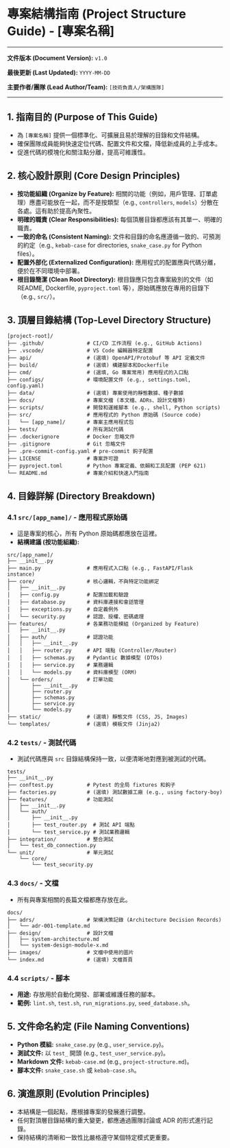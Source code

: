 # 專案結構指南 (Project Structure Guide) - [專案名稱]

---

**文件版本 (Document Version):** `v1.0`

**最後更新 (Last Updated):** `YYYY-MM-DD`

**主要作者/團隊 (Lead Author/Team):** `[技術負責人/架構團隊]`

---

## 1. 指南目的 (Purpose of This Guide)

*   為 `[專案名稱]` 提供一個標準化、可擴展且易於理解的目錄和文件結構。
*   確保團隊成員能夠快速定位代碼、配置文件和文檔，降低新成員的上手成本。
*   促進代碼的模塊化和關注點分離，提高可維護性。

## 2. 核心設計原則 (Core Design Principles)

*   **按功能組織 (Organize by Feature):** 相關的功能（例如，用戶管理、訂單處理）應盡可能放在一起，而不是按類型（e.g., `controllers`, `models`）分散在各處。這有助於提高內聚性。
*   **明確的職責 (Clear Responsibilities):** 每個頂層目錄都應該有其單一、明確的職責。
*   **一致的命名 (Consistent Naming):** 文件和目錄的命名應遵循一致的、可預測的約定（e.g., `kebab-case` for directories, `snake_case.py` for Python files）。
*   **配置外部化 (Externalized Configuration):** 應用程式的配置應與代碼分離，便於在不同環境中部署。
*   **根目錄簡潔 (Clean Root Directory):** 根目錄應只包含專案級別的文件（如 README, Dockerfile, `pyproject.toml` 等），原始碼應放在專用的目錄下（e.g., `src/`）。

## 3. 頂層目錄結構 (Top-Level Directory Structure)

```plaintext
[project-root]/
├── .github/              # CI/CD 工作流程 (e.g., GitHub Actions)
├── .vscode/              # VS Code 編輯器特定配置
├── api/                  # (選填) OpenAPI/Protobuf 等 API 定義文件
├── build/                # (選填) 構建腳本和Dockerfile
├── cmd/                  # (選填, Go 專案常用) 應用程式的入口點
├── configs/              # 環境配置文件 (e.g., settings.toml, config.yaml)
├── data/                 # (選填) 專案使用的靜態數據、種子數據
├── docs/                 # 專案文檔 (本文檔、ADRs、設計文檔等)
├── scripts/              # 開發和運維腳本 (e.g., shell, Python scripts)
├── src/                  # 應用程式的 Python 原始碼 (Source code)
│   └── [app_name]/       # 專案主應用程式包
├── tests/                # 所有測試代碼
├── .dockerignore         # Docker 忽略文件
├── .gitignore            # Git 忽略文件
├── .pre-commit-config.yaml # pre-commit 鉤子配置
├── LICENSE               # 專案許可證
├── pyproject.toml        # Python 專案定義、依賴和工具配置 (PEP 621)
└── README.md             # 專案介紹和快速入門指南
```

## 4. 目錄詳解 (Directory Breakdown)

### 4.1 `src/[app_name]/` - 應用程式原始碼

*   這是專案的核心，所有 Python 原始碼都應放在這裡。
*   **結構建議 (按功能組織):**

```plaintext
src/[app_name]/
├── __init__.py
├── main.py               # 應用程式入口點 (e.g., FastAPI/Flask instance)
├── core/                 # 核心邏輯，不與特定功能綁定
│   ├── __init__.py
│   ├── config.py         # 配置加載和驗證
│   ├── database.py       # 資料庫連接和會話管理
│   ├── exceptions.py     # 自定義例外
│   └── security.py       # 認證、授權、密碼處理
├── features/             # 各業務功能模組 (Organized by Feature)
│   ├── __init__.py
│   ├── auth/             # 認證功能
│   │   ├── __init__.py
│   │   ├── router.py     # API 端點 (Controller/Router)
│   │   ├── schemas.py    # Pydantic 數據模型 (DTOs)
│   │   ├── service.py    # 業務邏輯
│   │   └── models.py     # 資料庫模型 (ORM)
│   └── orders/           # 訂單功能
│       ├── __init__.py
│       ├── router.py
│       ├── schemas.py
│       ├── service.py
│       └── models.py
├── static/               # (選填) 靜態文件 (CSS, JS, Images)
└── templates/            # (選填) 模板文件 (Jinja2)
```

### 4.2 `tests/` - 測試代碼

*   測試代碼應與 `src` 目錄結構保持一致，以便清晰地對應到被測試的代碼。

```plaintext
tests/
├── __init__.py
├── conftest.py           # Pytest 的全局 fixtures 和鉤子
├── factories.py          # (選填) 測試數據工廠 (e.g., using factory-boy)
├── features/             # 功能測試
│   ├── __init__.py
│   └── auth/
│       ├── __init__.py
│       ├── test_router.py  # 測試 API 端點
│       └── test_service.py # 測試業務邏輯
├── integration/          # 整合測試
│   └── test_db_connection.py
└── unit/                 # 單元測試
    └── core/
        └── test_security.py
```

### 4.3 `docs/` - 文檔

*   所有與專案相關的長篇文檔都應存放在此。

```plaintext
docs/
├── adrs/                 # 架構決策記錄 (Architecture Decision Records)
│   └── adr-001-template.md
├── design/               # 設計文檔
│   ├── system-architecture.md
│   └── system-design-module-x.md
├── images/               # 文檔中使用的圖片
└── index.md              # (選填) 文檔首頁
```

### 4.4 `scripts/` - 腳本

*   **用途:** 存放用於自動化開發、部署或維護任務的腳本。
*   **範例:** `lint.sh`, `test.sh`, `run_migrations.py`, `seed_database.sh`。

## 5. 文件命名約定 (File Naming Conventions)

*   **Python 模組:** `snake_case.py` (e.g., `user_service.py`)。
*   **測試文件:** 以 `test_` 開頭 (e.g., `test_user_service.py`)。
*   **Markdown 文件:** `kebab-case.md` (e.g., `project-structure.md`)。
*   **腳本文件:** `snake_case.sh` 或 `kebab-case.sh`。

## 6. 演進原則 (Evolution Principles)

*   本結構是一個起點，應根據專案的發展進行調整。
*   任何對頂層目錄結構的重大變更，都應通過團隊討論或 ADR 的形式進行記錄。
*   保持結構的清晰和一致性比嚴格遵守某個特定模式更重要。 